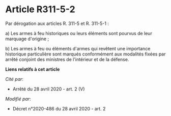 # Article R311-5-2

Par dérogation aux articles R. 311-5 et R. 311-5-1 :

a) Les armes à feu historiques ou leurs éléments sont pourvus de leur marquage d'origine ;

b) Les armes à feu ou éléments d'armes qui revêtent une importance historique particulière sont marqués conformément aux
modalités fixées par arrêté conjoint des ministres de l'intérieur et de la défense.

**Liens relatifs à cet article**

_Cité par_:

  - Arrêté du 28 avril 2020 - art. 2 (V)

_Modifié par_:

  - Décret n°2020-486 du 28 avril 2020 - art. 2
